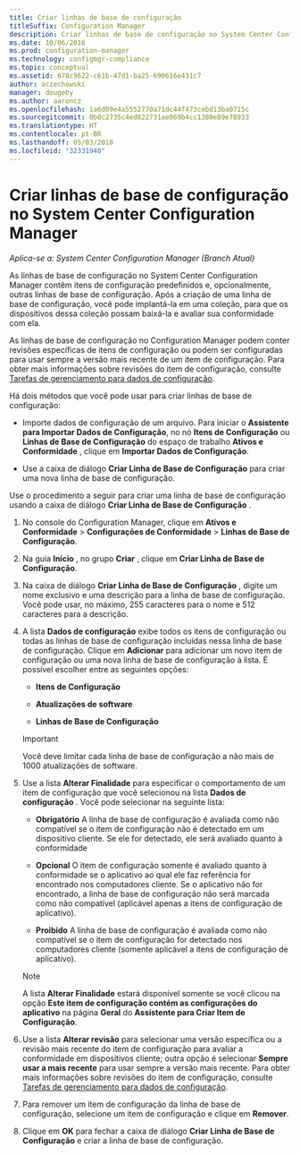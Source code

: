 ```yaml
---
title: Criar linhas de base de configuração
titleSuffix: Configuration Manager
description: Criar linhas de base de configuração no System Center Configuration Manager que podem ser implantadas para uma coleção.
ms.date: 10/06/2016
ms.prod: configuration-manager
ms.technology: configmgr-compliance
ms.topic: conceptual
ms.assetid: 678c9622-c61b-47d1-ba25-690616e431c7
author: aczechowski
manager: dougeby
ms.author: aaroncz
ms.openlocfilehash: 1a6d09e4a5552770a71dc44f473cebd13ba0715c
ms.sourcegitcommit: 0b0c2735c4ed822731ae069b4cc1380e89e78933
ms.translationtype: HT
ms.contentlocale: pt-BR
ms.lasthandoff: 05/03/2018
ms.locfileid: "32331940"
---
```

# <a name="create-configuration-baselines-in-system-center-configuration-manager"></a>Criar linhas de base de configuração no System Center Configuration Manager

*Aplica-se a: System Center Configuration Manager (Branch Atual)*


As linhas de base de configuração no System Center Configuration Manager contêm itens de configuração predefinidos e, opcionalmente, outras linhas de base de configuração. Após a criação de uma linha de base de configuração, você pode implantá-la em uma coleção, para que os dispositivos dessa coleção possam baixá-la e avaliar sua conformidade com ela.  

 As linhas de base de configuração no Configuration Manager podem conter revisões específicas de itens de configuração ou podem ser configuradas para usar sempre a versão mais recente de um item de configuração. Para obter mais informações sobre revisões do item de configuração, consulte [Tarefas de gerenciamento para dados de configuração](../../compliance/deploy-use/management-tasks-for-configuration-data.md).  

 Há dois métodos que você pode usar para criar linhas de base de configuração:  

-   Importe dados de configuração de um arquivo. Para iniciar o **Assistente para Importar Dados de Configuração**, no nó **Itens de Configuração** ou **Linhas de Base de Configuração** do espaço de trabalho **Ativos e Conformidade** , clique em **Importar Dados de Configuração**.  

-   Use a caixa de diálogo **Criar Linha de Base de Configuração** para criar uma nova linha de base de configuração.  

 Use o procedimento a seguir para criar uma linha de base de configuração usando a caixa de diálogo **Criar Linha de Base de Configuração** .  

1.  No console do Configuration Manager, clique em **Ativos e Conformidade** > **Configurações de Conformidade** > **Linhas de Base de Configuração**.  

3.  Na guia **Início** , no grupo **Criar** , clique em **Criar Linha de Base de Configuração**.  

4.  Na caixa de diálogo **Criar Linha de Base de Configuração** , digite um nome exclusivo e uma descrição para a linha de base de configuração. Você pode usar, no máximo, 255 caracteres para o nome e 512 caracteres para a descrição.  

5.  A lista **Dados de configuração** exibe todos os itens de configuração ou todas as linhas de base de configuração incluídas nessa linha de base de configuração. Clique em **Adicionar** para adicionar um novo item de configuração ou uma nova linha de base de configuração à lista. É possível escolher entre as seguintes opções:  

    -   **Itens de Configuração**  

    -   **Atualizações de software**  

    -   **Linhas de Base de Configuração**  
      > [!IMPORTANT]
      > Você deve limitar cada linha de base de configuração a não mais de 1000 atualizações de software.
6.  Use a lista **Alterar Finalidade** para especificar o comportamento de um item de configuração que você selecionou na lista **Dados de configuração** . Você pode selecionar na seguinte lista:  

    -   **Obrigatório** A linha de base de configuração é avaliada como não compatível se o item de configuração não é detectado em um dispositivo cliente. Se ele for detectado, ele será avaliado quanto à conformidade  

    -   **Opcional** O item de configuração somente é avaliado quanto à conformidade se o aplicativo ao qual ele faz referência for encontrado nos computadores cliente. Se o aplicativo não for encontrado, a linha de base de configuração não será marcada como não compatível (aplicável apenas a itens de configuração de aplicativo).  

    -   **Proibido** A linha de base de configuração é avaliada como não compatível se o item de configuração for detectado nos computadores cliente (somente aplicável a itens de configuração de aplicativo).  

    > [!NOTE]
    >  A lista **Alterar Finalidade** estará disponível somente se você clicou na opção **Este item de configuração contém as configurações do aplicativo** na página **Geral** do **Assistente para Criar Item de Configuração**.  

7.  Use a lista **Alterar revisão** para selecionar uma versão específica ou a revisão mais recente do item de configuração para avaliar a conformidade em dispositivos cliente; outra opção é selecionar **Sempre usar a mais recente** para usar sempre a versão mais recente. Para obter mais informações sobre revisões do item de configuração, consulte [Tarefas de gerenciamento para dados de configuração](../../compliance/deploy-use/management-tasks-for-configuration-data.md).  

8.  Para remover um item de configuração da linha de base de configuração, selecione um item de configuração e clique em **Remover**.  

9. Clique em **OK** para fechar a caixa de diálogo **Criar Linha de Base de Configuração** e criar a linha de base de configuração.  

